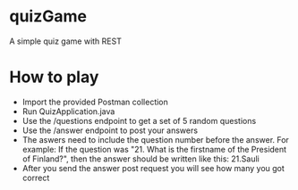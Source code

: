 # quizGame
A simple quiz game with REST

# How to play
- Import the provided Postman collection
- Run QuizApplication.java
- Use the /questions endpoint to get a set of 5 random questions
- Use the /answer endpoint to post your answers
- The aswers need to include the question number before the answer. For example: If the question was "21. What is the firstname of the President of Finland?", then the answer should be written like this: 21.Sauli
- After you send the answer post request you will see how many you got correct
